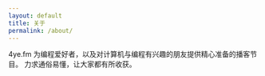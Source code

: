 ```yaml
---
layout: default
title: 关于
permalink: /about/
---
```


4ye.fm 为编程爱好者，以及对计算机与编程有兴趣的朋友提供精心准备的播客节目。
力求通俗易懂，让大家都有所收获。
